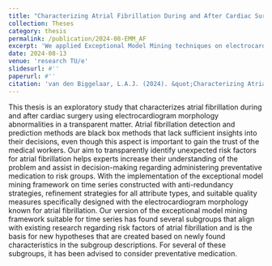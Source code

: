 ```yaml
---
title: "Characterizing Atrial Fibrillation During and After Cardiac Surgery: An Exceptional Model Mining Approach on ECG Morphology Abnormalities"
collection: Theses
category: thesis
permalink: /publication/2024-08-EMM_AF
excerpt: 'We applied Exceptional Model Mining techniques on electrocardiogram morphologies and electronic health records to identify subgroups of patients with an increased risk of Atrial Fibrillation.'
date: 2024-08-13
venue: 'research TU/e'
slidesurl: #'' 
paperurl: #''
citation: 'van den Biggelaar, L.A.J. (2024). &quot;Characterizing Atrial Fibrillation During and After Cardiac Surgery: An Exceptional Model Mining Approach on ECG Morphology Abnormalities&quot; <i>Master Thesis</i>.'
---
```



This thesis is an exploratory study that characterizes atrial fibrillation during and after cardiac surgery using electrocardiogram morphology abnormalities in a transparent matter. Atrial fibrillation detection and prediction methods are black box methods that lack sufficient insights into their decisions, even though this aspect is important to gain the trust of the medical workers. Our aim to transparently identify unexpected risk factors for atrial fibrillation helps experts increase their understanding of the problem and assist in decision-making regarding administering preventative medication to risk groups. With the implementation of the exceptional model mining framework on time series constructed with anti-redundancy strategies, refinement strategies for all attribute types, and suitable quality measures specifically designed with the electrocardiogram morphology known for atrial fibrillation. Our version of the exceptional model mining framework suitable for time series has found several subgroups that align with existing research regarding risk factors of atrial fibrillation and is the basis for new hypotheses that are created based on newly found characteristics in the subgroup descriptions. For several of these subgroups, it has been advised to consider preventative medication.